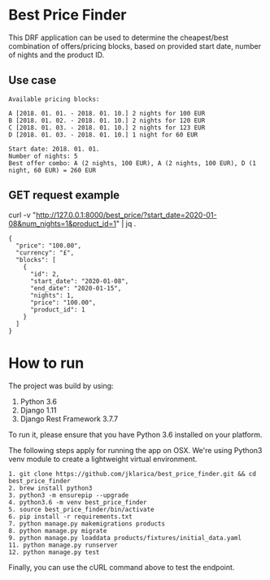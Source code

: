 
# Best Price Finder

This DRF application can be used to determine the cheapest/best combination of offers/pricing blocks, based on provided start date, number of nights and the product ID.

## Use case

    Available pricing blocks:
    
    A [2018. 01. 01. - 2018. 01. 10.] 2 nights for 100 EUR
    B [2018. 01. 02. - 2018. 01. 10.] 2 nights for 120 EUR
    C [2018. 01. 03. - 2018. 01. 10.] 2 nights for 123 EUR
    D [2018. 01. 03. - 2018. 01. 10.] 1 night for 60 EUR
    
    Start date: 2018. 01. 01.
    Number of nights: 5
    Best offer combo: A (2 nights, 100 EUR), A (2 nights, 100 EUR), D (1 night, 60 EUR) = 260 EUR

## GET request example
curl -v "http://127.0.0.1:8000/best_price/?start_date=2020-01-08&num_nights=1&product_id=1"  | jq .

    {
      "price": "100.00",
      "currency": "£",
      "blocks": [
        {
          "id": 2,
          "start_date": "2020-01-08",
          "end_date": "2020-01-15",
          "nights": 1,
          "price": "100.00",
          "product_id": 1
        }
      ]
    }

# How to run

The project was build by using:

 1. Python 3.6
 2. Django 1.11
 3. Django Rest Framework 3.7.7

To run it, please ensure that you have Python 3.6 installed on your platform. 

The following steps apply for running the app on OSX. We're using Python3 venv module to create a lightweight virtual environment.

    1. git clone https://github.com/jklarica/best_price_finder.git && cd best_price_finder
    2. brew install python3
    3. python3 -m ensurepip --upgrade
    4. python3.6 -m venv best_price_finder
    5. source best_price_finder/bin/activate
    6. pip install -r requirements.txt
    7. python manage.py makemigrations products
    8. python manage.py migrate
    9. python manage.py loaddata products/fixtures/initial_data.yaml
    11. python manage.py runserver
    12. python manage.py test
    
Finally, you can use the cURL command above to test the endpoint.
